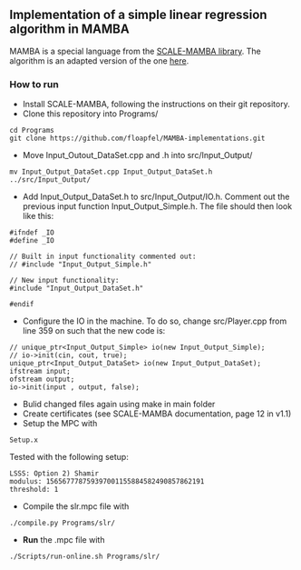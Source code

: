 ## Implementation of a simple linear regression algorithm in MAMBA

MAMBA is a special language from the [SCALE-MAMBA library](https://github.com/KULeuven-COSIC/SCALE-MAMBA).
The algorithm is an adapted version of the one [here](https://machinelearningmastery.com/implement-simple-linear-regression-scratch-python/).

### How to run
* Install SCALE-MAMBA, following the instructions on their git repository.
* Clone this repository into Programs/
```
cd Programs
git clone https://github.com/floapfel/MAMBA-implementations.git
```
* Move Input_Outout_DataSet.cpp and .h into src/Input_Output/
```
mv Input_Output_DataSet.cpp Input_Output_DataSet.h ../src/Input_Output/
```
* Add Input_Output_DataSet.h to src/Input_Output/IO.h. Comment out the previous input function Input_Output_Simple.h. The file should then look like this:
```
#ifndef _IO
#define _IO

// Built in input functionality commented out:
// #include "Input_Output_Simple.h"

// New input functionality:
#include "Input_Output_DataSet.h"

#endif
```
* Configure the IO in the machine. To do so, change src/Player.cpp from line 359 on such that the new code is:
```
// unique_ptr<Input_Output_Simple> io(new Input_Output_Simple);
// io->init(cin, cout, true);
unique_ptr<Input_Output_DataSet> io(new Input_Output_DataSet);
ifstream input;
ofstream output;
io->init(input , output, false);
```
* Bulid changed files again using make in main folder
* Create certificates (see SCALE-MAMBA documentation, page 12 in v1.1)
* Setup the MPC with
```
Setup.x
```
Tested with the following setup:
```
LSSS: Option 2) Shamir
modulus: 156567778759397001155884582490857862191
threshold: 1
```
* Compile the slr.mpc file with
```
./compile.py Programs/slr/
```
* **Run** the .mpc file with
```
./Scripts/run-online.sh Programs/slr/
```
